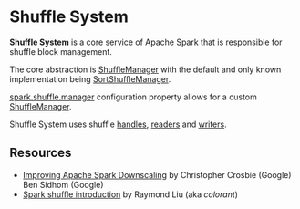 # Shuffle System

**Shuffle System** is a core service of Apache Spark that is responsible for shuffle block management.

The core abstraction is [ShuffleManager](ShuffleManager.md) with the default and only known implementation being [SortShuffleManager](SortShuffleManager.md).

[spark.shuffle.manager](../configuration-properties.md#spark.shuffle.manager) configuration property allows for a custom [ShuffleManager](ShuffleManager.md).

Shuffle System uses shuffle [handles](ShuffleHandle.md), [readers](ShuffleReader.md) and [writers](ShuffleWriter.md).

## Resources

* [Improving Apache Spark Downscaling](https://databricks.com/session_eu19/improving-apache-spark-downscaling) by Christopher Crosbie (Google) Ben Sidhom (Google)
* [Spark shuffle introduction](http://www.slideshare.net/colorant/spark-shuffle-introduction) by Raymond Liu (aka _colorant_)
